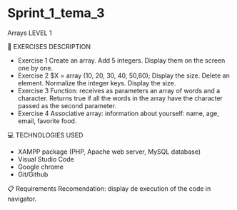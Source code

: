 # Sprint_1_tema_3
Arrays
LEVEL 1

📄 EXERCISES DESCRIPTION
- Exercise 1
Create an array. Add 5 integers. Display them on the screen one by one.
- Exercise 2
$X = array (10, 20, 30, 40, 50,60);
Display the size. Delete an element. Normalize the integer keys. Display the size.
- Exercise 3
Function: receives as parameters an array of words and a character. Returns true if all the words in the array have the character passed as the second parameter.
- Exercise 4
Associative array: information about yourself: name, age, email, favorite food.

💻 TECHNOLOGIES USED
- XAMPP package (PHP, Apache web server, MySQL database)
- Visual Studio Code
- Google chrome
- Git/Github

📋 Requirements
Recomendation: display de execution of the code in navigator.

